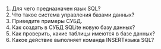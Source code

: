 1. Для чего предназначен язык SQL?
2. Что такое система управления базами данных?
3. Приведите примеры СУБД.
4. Как создать в СУБД SQLite новую базу данных?
5. Как проверить, какие таблицы имеются в базе данных?
6. Какое действие выполняет команда INSERTязыка SQL?